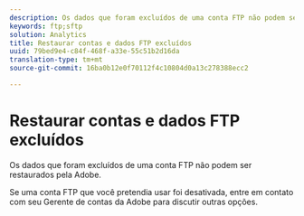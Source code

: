 ```yaml
---
description: Os dados que foram excluídos de uma conta FTP não podem ser restaurados pela Adobe.
keywords: ftp;sftp
solution: Analytics
title: Restaurar contas e dados FTP excluídos
uuid: 79bed9e4-c84f-468f-a33e-55c51b2d16da
translation-type: tm+mt
source-git-commit: 16ba0b12e0f70112f4c10804d0a13c278388ecc2

---
```



# Restaurar contas e dados FTP excluídos

Os dados que foram excluídos de uma conta FTP não podem ser restaurados pela Adobe.

Se uma conta FTP que você pretendia usar foi desativada, entre em contato com seu Gerente de contas da Adobe para discutir outras opções.
